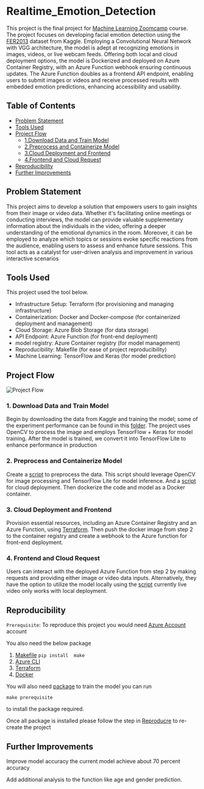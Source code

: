 # Realtime_Emotion_Detection

This project is the final project for [Machine Learning Zoomcamp](https://github.com/DataTalksClub/machine-learning-zoomcamp/tree/master) course. The project focuses on developing facial emotion detection using the [FER2013](https://www.kaggle.com/datasets/msambare/fer2013)  dataset from Kaggle. Employing a Convolutional Neural Network with VGG architecture, the model is adept at recognizing emotions in images, videos, or live webcam feeds. Offering both local and cloud deployment options, the model is Dockerized and deployed on Azure Container Registry, with an Azure Function webhook ensuring continuous updates. The Azure Function doubles as a frontend API endpoint, enabling users to submit images or videos and receive processed results with embedded emotion predictions, enhancing accessibility and usability.

## Table of Contents
- [Problem Statement](#problem-statement)
- [Tools Used](#tools-used)
- [Project Flow](#project-flow)
  - [1.Download Data and Train Model](#1-download-data-and-train-model)
  - [2.Preprocess and Containerize Model](#2-preprocess-and-containerize-model)
  - [3.Cloud Deployment and Frontend](#3-cloud-deployment-and-frontend)
  - [4.Frontend and Cloud Request](#4-frontend-and-cloud-request)
- [Reproducibility](#reproducibility)
- [Further Improvements](#further-improvements)

## Problem Statement
This project aims to develop a solution that empowers users to gain insights from their image or video data. Whether it's facilitating online meetings or conducting interviews, the model can provide valuable supplementary information about the individuals in the video, offering a deeper understanding of the emotional dynamics in the room. Moreover, it can be employed to analyze which topics or sessions evoke specific reactions from the audience, enabling users to assess and enhance future sessions. This tool acts as a catalyst for user-driven analysis and improvement in various interactive scenarios

## Tools Used

This project used the tool below.

- Infrastructure Setup: Terraform (for provisioning and managing infrastructure)
- Containerization: Docker and Docker-compose (for containerized deployment and management)
- Cloud Storage: Azure Blob Storage (for data storage)
- API Endpoint: Azure Function (for front-end deployment)
- model registry: Azure Container registry (for model management)
- Reproducibility: Makefile (for ease of project reproducibility)
- Machine Learning: TensorFlow and Keras (for model prediction)

## Project Flow

![Project Flow](/image/setup/project-flow.jpeg)

### 1. Download Data and Train Model

Begin by downloading the data from Kaggle and training the model; some of the experiment performance can be found in this [folder](/code). The project uses OpenCV to process the image and employs TensorFlow + Keras for model training. After the model is trained, we convert it into TensorFlow Lite to enhance performance in production

### 2. Preprocess and Containerize Model

Create a [script](flow/predict_prod_lite.py) to preprocess the data. This script should leverage OpenCV for image processing and TensorFlow Lite for model inference. And a [script](cloud/predict/__init__.py) for cloud deployment. Then dockerize the code and model as a Docker container.

### 3. Cloud Deployment and Frontend

Provision essential resources, including an Azure Container Registry and an Azure Function, using [Terraform](infra/main.tf). Then push the docker image from step 2 to the container registry and create a webhook to the Azure function for front-end deployment.

### 4. Frontend and Cloud Request

Users can interact with the deployed Azure Function from step 2 by making requests and providing either image or video data inputs. Alternatively, they have the option to utilize the model locally using the [script](flow/predict_prod_lite.py) currently live video only works with local deployment.

## Reproducibility

`Prerequisite`:
To reproduce this project you would need [Azure Account](https://azure.microsoft.com/en-us) account

You also need the below package

1. [Makefile](https://pypi.org/project/make/) `pip install  make`
2. [Azure CLI](https://learn.microsoft.com/en-us/cli/azure/install-azure-cli)
3. [Terraform](https://developer.hashicorp.com/terraform/downloads)
4. [Docker](https://www.docker.com/)

You will also need [package](requirement/requirements-train.txt) to train the model you can run
```
make prerequisite
```
to install the package required.

Once all package is installed please follow the step in [Reproducre](/other) to re-create the project

## Further Improvements
Improve model accuracy the current model achieve about 70 percent accuracy

Add additional analysis to the function like age and gender prediction.
